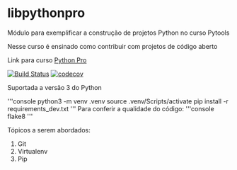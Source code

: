 # libpythonpro
Módulo para exemplificar a construção de projetos Python no curso Pytools

Nesse curso é ensinado como contribuir com projetos de código aberto

Link para curso [Python Pro](https://plataforma.dev.pro.br/)

[![Build Status](https://app.travis-ci.com/adolfosorato/libpythonpro.svg?branch=main)](https://app.travis-ci.com/adolfosorato/libpythonpro)
[![codecov](https://uploader.codecov.io/latest/linux/codecov)](https://uploader.codecov.io/latest/linux/codecov)



Suportada a versão 3 do Python

'''console
python3 -m venv .venv
source .venv/Scripts/activate
pip install -r requirements_dev.txt
'''
Para conferir a qualidade do código:
'''console 
flake8
'''


Tópicos a serem abordados:
1. Git
2. Virtualenv
3. Pip